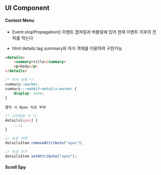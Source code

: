 ## UI Component

#### Context Menu

-   Event.stopPropagation()
    이벤트 캡쳐링과 버블링에 있어 현재 이벤트 이후의 전파를 막는다

-   html details tag
    summary와 자식 객체를 이용하여 구현가능

```html
<details>
    <summary>title</summary>
    <p>body</p>
</details>
```

```css
/* 마커 삭제 */
summary::marker,
summary::-webkit-details-marker {
    display: none;
}
```

    클릭 시 Open 속성 부여

```css
/* 스타일링 시 */
details[open] {
    ...;
}
```

```js
// 속성 삭제
detailsItem.removeAttribute("open");

// 속성 추가
detailsItem.setAttribute("open");
```

#### Scroll Spy
